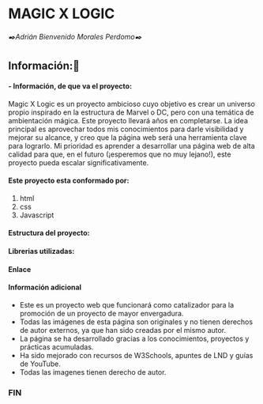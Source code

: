# MAGIC X LOGIC

###### ✒️Adrián Bienvenido Morales Perdomo✒️

## Información:📖

#### - Información, de que va el proyecto:

<p>
Magic X Logic es un proyecto ambicioso cuyo objetivo es crear un universo propio inspirado en la estructura de Marvel o DC, pero con una temática de ambientación mágica. Este proyecto llevará años en completarse. La idea principal es aprovechar todos mis conocimientos para darle visibilidad y mejorar su alcance, y creo que la página web será una herramienta clave para lograrlo. Mi prioridad es aprender a desarrollar una página web de alta calidad para que, en el futuro (¡esperemos que no muy lejano!), este proyecto pueda escalar significativamente.
</p>

#### Este proyecto esta conformado por:

1. html
2. css
3. Javascript

#### Estructura del proyecto:

#### Librerias utilizadas:


#### Enlace 

#### Información adicional

- Este es un proyecto web que funcionará como catalizador para la promoción de un proyecto de mayor envergadura.
- Todas las imágenes de esta página son originales y no tienen derechos de autor externos, ya que han sido creadas por el mismo autor.
- La página se ha desarrollado gracias a los conocimientos, proyectos y prácticas acumuladas.
- Ha sido mejorado con recursos de W3Schools, apuntes de LND y guías de YouTube.
- Todas las imagenes tienen derecho de autor.

### FIN

